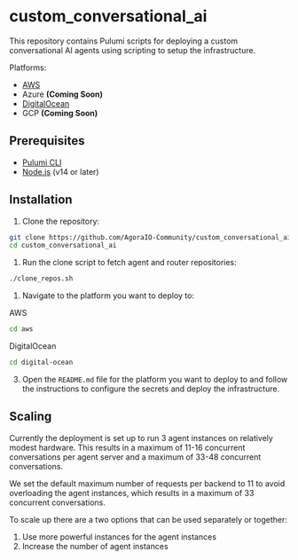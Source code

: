 # custom_conversational_ai

This repository contains Pulumi scripts for deploying a custom conversational AI agents using scripting to setup the infrastructure.

Platforms:

- [AWS](aws/README.md)
- Azure **(Coming Soon)**
- [DigitalOcean](digital-ocean/README.md)
- GCP **(Coming Soon)**

## Prerequisites

- [Pulumi CLI](https://www.pulumi.com/docs/get-started/install/)
- [Node.js](https://nodejs.org/) (v14 or later)

## Installation

1. Clone the repository:

```bash
git clone https://github.com/AgoraIO-Community/custom_conversational_ai
cd custom_conversational_ai
```

1. Run the clone script to fetch agent and router repositories:

```bash
./clone_repos.sh
```

1. Navigate to the platform you want to deploy to:

AWS

```bash
cd aws
```

DigitalOcean

```bash
cd digital-ocean
```

3. Open the `README.md` file for the platform you want to deploy to and follow the instructions to configure the secrets and deploy the infrastructure.

## Scaling

Currently the deployment is set up to run 3 agent instances on relatively modest hardware. This results in a maximum of 11-16 concurrent conversations per agent server and a maximum of 33-48 concurrent conversations.

We set the default maximum number of requests per backend to 11 to avoid overloading the agent instances, which results in a maximum of 33 concurrent conversations.

To scale up there are a two options that can be used separately or together:

1. Use more powerful instances for the agent instances
2. Increase the number of agent instances
